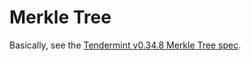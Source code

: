 # Merkle Tree

Basically, see the [Tendermint v0.34.8 Merkle Tree spec](https://github.com/tendermint/tendermint/blob/v0.34.8/crypto/merkle/README.md).
